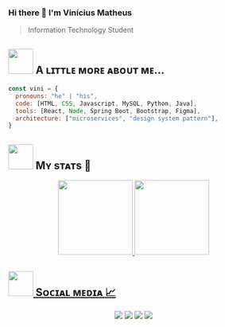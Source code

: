 ### Hi there 👋 I'm Vinícius Matheus
> Information Technology Student

## <img src="https://media.giphy.com/media/VgCDAzcKvsR6OM0uWg/giphy.gif" width="50"> A ʟɪᴛᴛʟᴇ ᴍᴏʀᴇ ᴀʙᴏᴜᴛ ᴍᴇ...  

```javascript
const vini = {
  pronouns: "he" | "his",
  code: [HTML, CSS, Javascript, MySQL, Python, Java],
  tools: [React, Node, Spring Boot, Bootstrap, Figma],
  architecture: ["microservices", "design system pattern"],
}
```

## <img src="https://media.giphy.com/media/VgCDAzcKvsR6OM0uWg/giphy.gif" width="50"> Mʏ sᴛᴀᴛs 👻

<div align='center'>
  <a href="https://github.com/DvlprMatheus">
  <img height="150em" src="https://github-readme-stats.vercel.app/api?username=DvlprMatheus&show_icons=true&theme=dark&include_all_commits=true&count_private=true"/>
  <img height="150em" src="https://github-readme-stats.vercel.app/api/top-langs/?username=DvlprMatheus&layout=compact&langs_count=16&theme=dark"/>
</div>

## <img src="https://media.giphy.com/media/VgCDAzcKvsR6OM0uWg/giphy.gif" width="50"> Sᴏᴄɪᴀʟ ᴍᴇᴅɪᴀ 📈

<div align='center'> 
  <a href="https://instagram.com/theeux.sz" target="_blank"><img src="https://img.shields.io/badge/-Instagram-%23E4405F?style=for-the-badge&logo=instagram&logoColor=white" target="_blank"></a>
  <a href="https://www.linkedin.com/in/vin%C3%ADcius-matheus-263447265/" target="_blank"><img src="https://img.shields.io/badge/-LinkedIn-%230077B5?style=for-the-badge&logo=linkedin&logoColor=white" target="_blank"></a>
  <a href="https://stackoverflow.com/users/22134743/vin%c3%adcius-matheus" target="_blank"><img src="https://img.shields.io/badge/-Stackoverflow-FE7A16?style=for-the-badge&logo=stack-overflow&logoColor=white" target="_blank"></a>
  <a href = "mailto:developer.matheeus@gmail.com"><img src="https://img.shields.io/badge/-Gmail-%23333?style=for-the-badge&logo=gmail&logoColor=white" target="_blank"></a>
</div>
